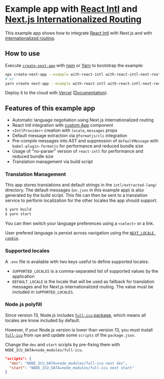 # Example app with [React Intl] and [Next.js Internationalized Routing](https://nextjs.org/docs/advanced-features/i18n-routing)

This example app shows how to integrate [React Intl][] with Next.js and with [internationalized routing](https://nextjs.org/docs/advanced-features/i18n-routing).

## How to use

Execute [`create-next-app`](https://github.com/vercel/next.js/tree/canary/packages/create-next-app) with [npm](https://docs.npmjs.com/cli/init) or [Yarn](https://yarnpkg.com/lang/en/docs/cli/create/) to bootstrap the example:

```bash
npx create-next-app --example with-react-intl with-react-intl-next-router-app
# or
yarn create next-app --example with-react-intl with-react-intl-next-router-app
```

Deploy it to the cloud with [Vercel](https://vercel.com/new?utm_source=github&utm_medium=readme&utm_campaign=next-example) ([Documentation](https://nextjs.org/docs/deployment)).

## Features of this example app

- Automatic language negotiation using Next.js internationalized routing
- React Intl integration with [custom App](https://github.com/vercel/next.js#custom-app) component
- `<IntlProvider>` creation with `locale`, `messages` props
- Default message extraction via `@formatjs/cli` integration
- Pre-compile messages into AST and suppression of `defaultMessage` with `babel-plugin-formatjs` for performance and reduced bundle size
- Usage of "no-parser" version of `react-intl` for performance and reduced bundle size
- Translation management via build script

### Translation Management

This app stores translations and default strings in the `intl/extracted-lang/` directory. The default messages (`en.json` in this example app) is also generated by the build script. This file can then be sent to a translation service to perform localization for the other locales the app should support.

```bash
$ yarn build
$ yarn start
```

You can then switch your language preferences using a `<select>` or a link.

User prefered language is persist across navigation using the [`NEXT_LOCALE cookie`](https://nextjs.org/docs/advanced-features/i18n-routing#leveraging-the-next_locale-cookie).

[react intl]: https://formatjs.io

### Supported locales

A `.env` file is available with two keys useful to define supported locales:

- `SUPPORTED_LOCALES` is a comma-separated list of supported values by the application
- `DEFAULT_LOCALE` is the locale that will be used as fallback for translation messages and for Next.js internationalized routing. The value must be included in `SUPPORTED_LOCALES`.

### Node.js polyfill

Since version 13, Node.js includes [`full-icu` package](https://github.com/nodejs/node/blob/master/doc/changelogs/CHANGELOG_V13.md#notable-changes-16), which means all locales are know included by default.

However, if your Node.js version is lower than version 13, you must install [`full-icu`](https://www.npmjs.com/package/full-icu) from `npm` and update some `scripts` of the `package.json`.

Change the `dev` and `start` scripts by pre-fixing them with `NODE_ICU_DATA=node_modules/full-icu`.

```json
"scripts": {
  "dev": "NODE_ICU_DATA=node_modules/full-icu next dev",
  "start": "NODE_ICU_DATA=node_modules/full-icu next start"
}
```
